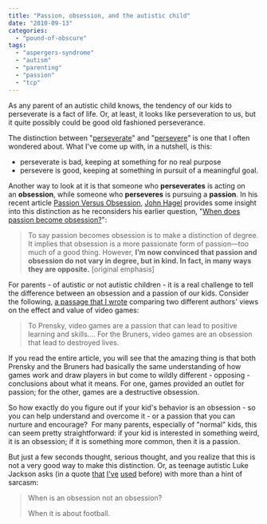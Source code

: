 ```yaml
---
title: "Passion, obsession, and the autistic child"
date: "2010-09-13"
categories: 
  - "pound-of-obscure"
tags: 
  - "aspergers-syndrome"
  - "autism"
  - "parenting"
  - "passion"
  - "tcp"
---
```


As any parent of an autistic child knows, the tendency of our kids to perseverate is a fact of life. Or, at least, it looks like perseveration to us, but it quite possibly could be good old fashioned perseverance.

The distinction between "[perseverate](http://dictionary.reference.com/browse/perseverate)" and "[persevere](http://dictionary.reference.com/browse/persevere)" is one that I often wondered about. What I've come up with, in a nutshell, is this:

- perseverate is bad, keeping at something for no real purpose
- persevere is good, keeping at something in pursuit of a meaningful goal.

Another way to look at it is that someone who **perseverates** is acting on an **obsession**, while someone who **perseveres** is pursuing a **passion**. In his recent article [Passion Versus Obsession](http://edgeperspectives.typepad.com/edge_perspectives/2010/03/passion-versus-obsession.html), [John Hagel](http://edgeperspectives.typepad.com/about.html) provides some insight into this distinction as he reconsiders his earlier question, "[When does passion become obsession?](http://edgeperspectives.typepad.com/edge_perspectives/2009/11/pursuing-passion.html)":

> To say passion becomes obsession is to make a distinction of degree. It implies that obsession is a more passionate form of passion—too much of a good thing. However, **I’m now convinced that passion and obsession do not vary in degree, but in kind. In fact, in many ways they are opposite.** \[original emphasis\]

For parents - of autistic or not autistic children - it is a real challenge to tell the difference between an obsession and a passion of our kids. Consider the following, [a passage that I wrote](http://nsl.gbrettmiller.com/video-games-future-of-education-or-harmful-addiction) comparing two different authors' views on the effect and value of video games:

> To Prensky, video games are a passion that can lead to positive learning and skills.... For the Bruners, video games are an obsession that lead to destroyed lives.

If you read the entire article, you will see that the amazing thing is that both Prensky and the Bruners had basically the same understanding of how games work and draw players in but come to wildly different - opposing - conclusions about what it means. For one, games provided an outlet for passion; for the other, games are a destructive obsession.

So how exactly do you figure out if your kid's behavior is an obsession - so you can help understand and overcome it - or a passion that you can nurture and encourage?  For many parents, especially of "normal" kids, this can seem pretty straightforward: if your kid is interested in something weird, it is an obsession; if it is something more common, then it is a passion.

But just a few seconds thought, serious thought, and you realize that this is not a very good way to make this distinction. Or, as teenage autistic Luke Jackson asks (in a quote [that](http://nsl.gbrettmiller.com/2007/video-games-future-of-education-or-harmful-obsession-part-3-of-3) [I've](http://blog.gbrettmiller.com/building-on-our-strengths/) [used](http://autism.gbrettmiller.com/2008/02/indulge-your-kids-passion-and-build-on-their-strengths/) before) with more than a hint of sarcasm:

> When is an obsession not an obsession?
> 
> When it is about football.
